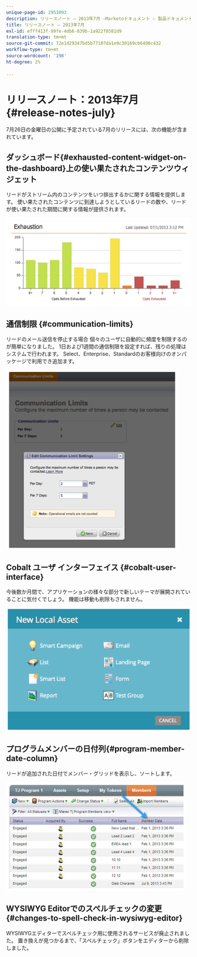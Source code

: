 ```yaml
---
unique-page-id: 2951093
description: リリースノート — 2013年7月 —Marketoドキュメント — 製品ドキュメント
title: リリースノート — 2013年7月
exl-id: efff413f-99fe-4db6-839b-1a922f8581d9
translation-type: tm+mt
source-git-commit: 72e1d29347bd5b77107da1e9c30169cb6490c432
workflow-type: tm+mt
source-wordcount: '198'
ht-degree: 2%

---
```


# リリースノート：2013年7月{#release-notes-july}

7月26日の金曜日の公開に予定されている7月のリリースには、次の機能が含まれています。

## ダッシュボード{#exhausted-content-widget-on-the-dashboard}上の使い果たされたコンテンツウィジェット

リードがストリーム内のコンテンツをいつ排出するかに関する情報を提供します。 使い果たされたコンテンツに到達しようとしているリードの数や、リードが使い果たされた期間に関する情報が提供されます。

![](assets/image2014-9-22-16-3a30-3a50.png)

## 通信制限 {#communication-limits}

リードのメール送信を停止する場合 個々のユーザに自動的に頻度を制限するのが簡単になりました。 1日および1週間の通信制限を設定すれば、残りの処理はシステムで行われます。 Select、Enterprise、Standardのお客様向けのオンパッケージで利用でき追加ます。

![](assets/image2014-9-22-16-3a31-3a13.png)

## Cobalt ユーザ インターフェイス {#cobalt-user-interface}

今後数か月間で、アプリケーションの様々な部分で新しいテーマが展開されていることに気付くでしょう。 機能は移動も削除もされません。

![](assets/image2014-9-22-16-3a31-3a42.png)

## プログラムメンバーの日付列{#program-member-date-column}

リードが追加された日付でメンバー・グリッドを表示し、ソートします。

![](assets/image2014-9-22-16-3a32-3a1.png)

## WYSIWYG Editorでのスペルチェックの変更{#changes-to-spell-check-in-wysiwyg-editor}

WYSIWYGエディターでスペルチェック用に使用されるサービスが廃止されました。 置き換えが見つかるまで、「スペルチェック」ボタンをエディターから削除しました。
